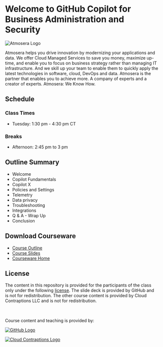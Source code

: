 # Welcome to GitHub Copilot for Business Administration and Security

![Atmosera Logo](https://imagedelivery.net/VKawrzTPdVOU6XYN26Rvmg/0cb7d78c-9d1e-4c98-c6f4-4a12a979f100/public "Atmosera Logo")

Atmosera helps you drive innovation by modernizing your applications and data. We offer Cloud Managed Services to save you money, maximize up-time, and enable you to focus on business strategy rather than managing IT infrastructure. And we skill up your team to enable them to quickly apply the latest technologies in software, cloud, DevOps and data. Atmosera is the partner that enables you to achieve more. A company of experts and a creator of experts. Atmosera: We Know How.

## Schedule

### Class Times

- Tuesday: 1:30 pm - 4:30 pm CT

### Breaks

- Afternoon: 2:45 pm to 3 pm

##  Outline Summary

- Welcome
- Copilot Fundamentals
- Copilot X
- Policies and Settings
- Telemetry
- Data privacy
- Troubleshooting
- Integrations
- Q & A - Wrap Up
- Conclusion

## Download Courseware

- [Course Outline](./courseware/GitHubCopilotForBusinessAdministrationAndSecurityOutline.pdf)
- [Course Slides](./courseware/GithubCopilotForBusinessAdministrationAndSecuritySlides.pdf)
- [Courseware Home](./courseware/README.md)

## License

The content in this repository is provided for the participants of the class only under the following [license](./LICENSE). The slide deck is provided by GitHub and is not for redistribution. The other course content is provided by Cloud Contraptions LLC and is not for redistribution.

<br><br>
Course content and teaching is provided by:<br>

[![GitHub Logo](https://imagedelivery.net/VKawrzTPdVOU6XYN26Rvmg/99139afa-bed7-44aa-e8c0-6d3af356c600/h=50,sharpen=1 "GitHub Logo")](http://www.github.com)

[![Cloud Contraptions Logo](https://imagedelivery.net/VKawrzTPdVOU6XYN26Rvmg/aff3f165-00ec-4130-83d3-7ff4744f7d00/h=50,sharpen=1 "Cloud Contraptions Logo")](https://www.cloudcontraptions.com)